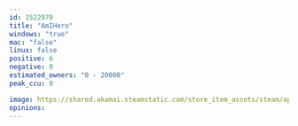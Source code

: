 ```yaml
---
id: 1522970
title: "AmIHero"
windows: "true"
mac: "false"
linux: false
positive: 6
negative: 0
estimated_owners: "0 - 20000"
peak_ccu: 0

image: https://shared.akamai.steamstatic.com/store_item_assets/steam/apps/1522970/header.jpg?t=1613705963
opinions:
---
```

